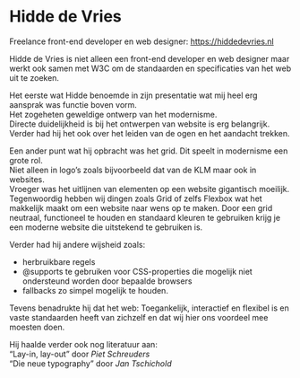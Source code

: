 # Hidde de Vries	

Freelance front-end developer en web designer: https://hiddedevries.nl 

Hidde de Vries is niet alleen een front-end developer en web designer maar werkt ook samen met W3C om de standaarden en specificaties van het web uit te zoeken.

Het eerste wat Hidde benoemde in zijn presentatie wat mij heel erg aansprak was functie boven vorm.   
Het zogeheten geweldige ontwerp van het modernisme.   
Directe duidelijkheid is bij het ontwerpen van website is erg belangrijk.   
Verder had hij het ook over het leiden van de ogen en het aandacht trekken.

Een ander punt wat hij opbracht was het grid. Dit speelt in modernisme een grote rol.  
Niet alleen in logo’s zoals bijvoorbeeld dat van de KLM maar ook in websites.  
Vroeger was het uitlijnen van elementen op een website gigantisch moeilijk.   
Tegenwoordig hebben wij dingen zoals Grid of zelfs Flexbox wat het makkelijk maakt om een website naar wens op te maken.
Door een grid neutraal, functioneel te houden en standaard kleuren te gebruiken krijg je een moderne website die uitstekend te gebruiken is.

Verder had hij andere wijsheid zoals:
* herbruikbare regels 
* @supports te gebruiken voor CSS-properties die mogelijk niet ondersteund worden door bepaalde browsers
* fallbacks zo simpel mogelijk te houden. 

Tevens benadrukte hij dat het web: Toegankelijk, interactief en flexibel is en vaste standaarden heeft van zichzelf en dat wij hier ons voordeel mee moesten doen.

Hij haalde verder ook nog literatuur aan:  
“Lay-in, lay-out” door _Piet Schreuders_  
“Die neue typography” door _Jan Tschichold_
